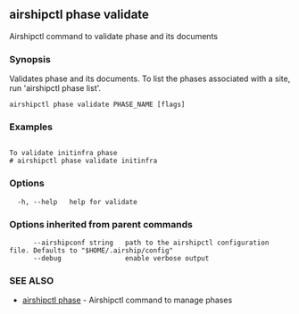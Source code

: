 ## airshipctl phase validate

Airshipctl command to validate phase and its documents

### Synopsis


Validates phase and its documents. To list the phases associated with a site, run 'airshipctl phase list'.


```
airshipctl phase validate PHASE_NAME [flags]
```

### Examples

```

To validate initinfra phase
# airshipctl phase validate initinfra

```

### Options

```
  -h, --help   help for validate
```

### Options inherited from parent commands

```
      --airshipconf string   path to the airshipctl configuration file. Defaults to "$HOME/.airship/config"
      --debug                enable verbose output
```

### SEE ALSO

* [airshipctl phase](airshipctl_phase.md)	 - Airshipctl command to manage phases

